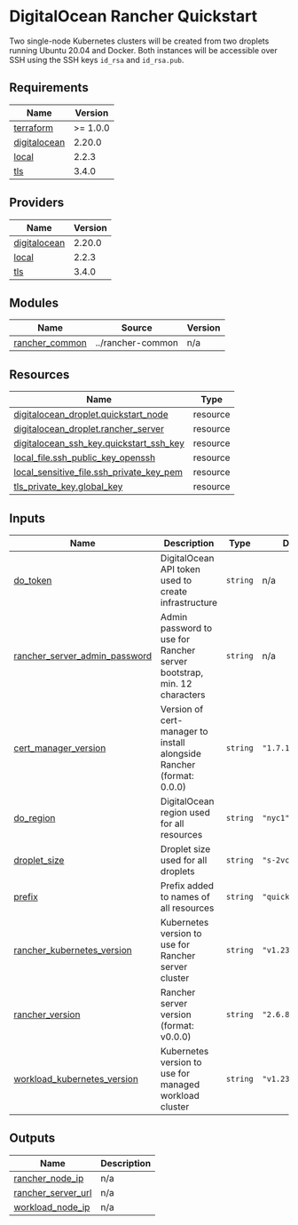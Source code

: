 # DigitalOcean Rancher Quickstart

Two single-node Kubernetes clusters will be created from two droplets running Ubuntu 20.04 and Docker.
Both instances will be accessible over SSH using the SSH keys `id_rsa` and `id_rsa.pub`.

<!-- BEGIN_TF_DOCS -->
## Requirements

| Name | Version |
|------|---------|
| <a name="requirement_terraform"></a> [terraform](#requirement\_terraform) | >= 1.0.0 |
| <a name="requirement_digitalocean"></a> [digitalocean](#requirement\_digitalocean) | 2.20.0 |
| <a name="requirement_local"></a> [local](#requirement\_local) | 2.2.3 |
| <a name="requirement_tls"></a> [tls](#requirement\_tls) | 3.4.0 |

## Providers

| Name | Version |
|------|---------|
| <a name="provider_digitalocean"></a> [digitalocean](#provider\_digitalocean) | 2.20.0 |
| <a name="provider_local"></a> [local](#provider\_local) | 2.2.3 |
| <a name="provider_tls"></a> [tls](#provider\_tls) | 3.4.0 |

## Modules

| Name | Source | Version |
|------|--------|---------|
| <a name="module_rancher_common"></a> [rancher\_common](#module\_rancher\_common) | ../rancher-common | n/a |

## Resources

| Name | Type |
|------|------|
| [digitalocean_droplet.quickstart_node](https://registry.terraform.io/providers/digitalocean/digitalocean/2.20.0/docs/resources/droplet) | resource |
| [digitalocean_droplet.rancher_server](https://registry.terraform.io/providers/digitalocean/digitalocean/2.20.0/docs/resources/droplet) | resource |
| [digitalocean_ssh_key.quickstart_ssh_key](https://registry.terraform.io/providers/digitalocean/digitalocean/2.20.0/docs/resources/ssh_key) | resource |
| [local_file.ssh_public_key_openssh](https://registry.terraform.io/providers/hashicorp/local/2.2.3/docs/resources/file) | resource |
| [local_sensitive_file.ssh_private_key_pem](https://registry.terraform.io/providers/hashicorp/local/2.2.3/docs/resources/sensitive_file) | resource |
| [tls_private_key.global_key](https://registry.terraform.io/providers/hashicorp/tls/3.4.0/docs/resources/private_key) | resource |

## Inputs

| Name | Description | Type | Default | Required |
|------|-------------|------|---------|:--------:|
| <a name="input_do_token"></a> [do\_token](#input\_do\_token) | DigitalOcean API token used to create infrastructure | `string` | n/a | yes |
| <a name="input_rancher_server_admin_password"></a> [rancher\_server\_admin\_password](#input\_rancher\_server\_admin\_password) | Admin password to use for Rancher server bootstrap, min. 12 characters | `string` | n/a | yes |
| <a name="input_cert_manager_version"></a> [cert\_manager\_version](#input\_cert\_manager\_version) | Version of cert-manager to install alongside Rancher (format: 0.0.0) | `string` | `"1.7.1"` | no |
| <a name="input_do_region"></a> [do\_region](#input\_do\_region) | DigitalOcean region used for all resources | `string` | `"nyc1"` | no |
| <a name="input_droplet_size"></a> [droplet\_size](#input\_droplet\_size) | Droplet size used for all droplets | `string` | `"s-2vcpu-4gb"` | no |
| <a name="input_prefix"></a> [prefix](#input\_prefix) | Prefix added to names of all resources | `string` | `"quickstart"` | no |
| <a name="input_rancher_kubernetes_version"></a> [rancher\_kubernetes\_version](#input\_rancher\_kubernetes\_version) | Kubernetes version to use for Rancher server cluster | `string` | `"v1.23.9+k3s1"` | no |
| <a name="input_rancher_version"></a> [rancher\_version](#input\_rancher\_version) | Rancher server version (format: v0.0.0) | `string` | `"2.6.8"` | no |
| <a name="input_workload_kubernetes_version"></a> [workload\_kubernetes\_version](#input\_workload\_kubernetes\_version) | Kubernetes version to use for managed workload cluster | `string` | `"v1.23.9+rke2r1"` | no |

## Outputs

| Name | Description |
|------|-------------|
| <a name="output_rancher_node_ip"></a> [rancher\_node\_ip](#output\_rancher\_node\_ip) | n/a |
| <a name="output_rancher_server_url"></a> [rancher\_server\_url](#output\_rancher\_server\_url) | n/a |
| <a name="output_workload_node_ip"></a> [workload\_node\_ip](#output\_workload\_node\_ip) | n/a |
<!-- END_TF_DOCS -->
